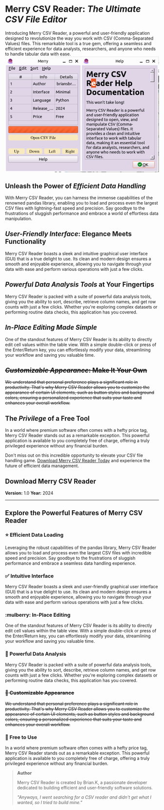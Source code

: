 # Merry CSV Reader: _**The Ultimate CSV File Editor**_

Introducing Merry CSV Reader, a powerful and user-friendly application designed to revolutionize the way you work with CSV (Comma-Separated Values) files. This remarkable tool is a true gem, offering a seamless and efficient experience for data analysts, researchers, and anyone who needs to handle tabular data with ease.   
![Merry first Look!](/icons/merry.png "Merry display")

## Unleash the Power of _**Efficient Data Handling**_

With Merry CSV Reader, you can harness the immense capabilities of the renowned pandas library, enabling you to load and process even the largest CSV files with lightning-fast speed and precision. Say goodbye to the frustrations of sluggish performance and embrace a world of effortless data manipulation.

## _**User-Friendly Interface**_: Elegance Meets Functionality

Merry CSV Reader boasts a sleek and intuitive graphical user interface (GUI) that is a true delight to use. Its clean and modern design ensures a smooth and enjoyable experience, allowing you to navigate through your data with ease and perform various operations with just a few clicks.

## _**Powerful Data Analysis Tools**_ at Your Fingertips

Merry CSV Reader is packed with a suite of powerful data analysis tools, giving you the ability to sort, describe, retrieve column names, and get row counts with just a few clicks. Whether you're exploring complex datasets or performing routine data checks, this application has you covered.

## _**In-Place Editing Made Simple**_

One of the standout features of Merry CSV Reader is its ability to directly edit cell values within the table view. With a simple double-click or press of the Enter/Return key, you can effortlessly modify your data, streamlining your workflow and saving you valuable time.

## ~~_**Customizable Appearance**_: Make It Your Own~~

~~We understand that personal preference plays a significant role in productivity. That's why Merry CSV Reader allows you to customize the appearance of certain UI elements, such as button styles and background colors, ensuring a personalized experience that suits your taste and enhances your overall workflow.~~

## The _**Privilege**_ of a Free Tool

In a world where premium software often comes with a hefty price tag, Merry CSV Reader stands out as a remarkable exception. This powerful application is available to you completely free of charge, offering a truly privileged experience without any financial burden.

Don't miss out on this incredible opportunity to elevate your CSV file handling game. [Download Merry CSV Reader Today](#) and experience the future of efficient data management.

## Download Merry CSV Reader

**Version:** 1.0
**Year:** 2024

---

## Explore the Powerful Features of Merry CSV Reader

### :star: Efficient Data Loading

Leveraging the robust capabilities of the pandas library, Merry CSV Reader allows you to load and process even the largest CSV files with incredible speed and precision. Say goodbye to the frustrations of sluggish performance and embrace a seamless data handling experience.

### :white_check_mark: Intuitive Interface

Merry CSV Reader boasts a sleek and user-friendly graphical user interface (GUI) that is a true delight to use. Its clean and modern design ensures a smooth and enjoyable experience, allowing you to navigate through your data with ease and perform various operations with just a few clicks.

### :mulberry: In-Place Editing

One of the standout features of Merry CSV Reader is its ability to directly edit cell values within the table view. With a simple double-click or press of the Enter/Return key, you can effortlessly modify your data, streamlining your workflow and saving you valuable time.

### :baggage_claim: Powerful Data Analysis

Merry CSV Reader is packed with a suite of powerful data analysis tools, giving you the ability to sort, describe, retrieve column names, and get row counts with just a few clicks. Whether you're exploring complex datasets or performing routine data checks, this application has you covered.

### ~~:guitar: Customizable Appearance~~

~~We understand that personal preference plays a significant role in productivity. That's why Merry CSV Reader allows you to customize the appearance of certain UI elements, such as button styles and background colors, ensuring a personalized experience that suits your taste and enhances your overall workflow.~~

### :gift: Free to Use

In a world where premium software often comes with a hefty price tag, Merry CSV Reader stands out as a remarkable exception. This powerful application is available to you completely free of charge, offering a truly privileged experience without any financial burden.

> **Author**
>
> Merry CSV Reader is created by Brian.K, a passionate developer dedicated to building efficient and user-friendly software solutions.
>
> _"Anyways, I went searching for a CSV reader and didn't get what I wanted, so I tried to build mine."_
